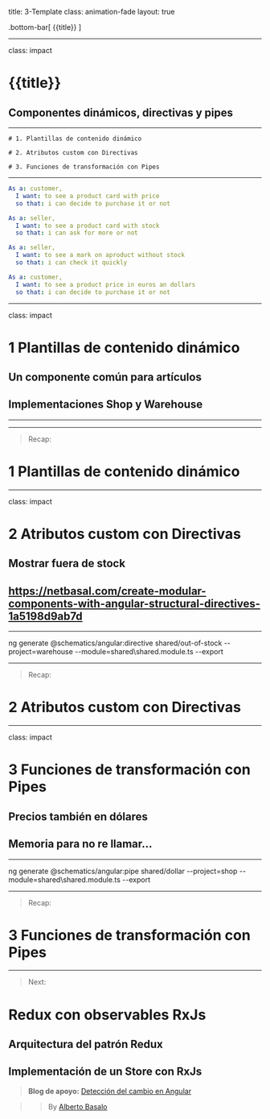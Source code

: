 title: 3-Template
class: animation-fade
layout: true

.bottom-bar[
{{title}}
]

---

class: impact

# {{title}}

## Componentes dinámicos, directivas y pipes

---

    # 1. Plantillas de contenido dinámico

    # 2. Atributos custom con Directivas

    # 3. Funciones de transformación con Pipes


---

```yaml
As a: customer,
  I want: to see a product card with price
  so that: i can decide to purchase it or not

As a: seller,
  I want: to see a product card with stock
  so that: i can ask for more or not

As a: seller,
  I want: to see a mark on aproduct without stock
  so that: i can check it quickly

As a: customer,
  I want: to see a product price in euros an dollars
  so that: i can decide to purchase it or not
```

---

class: impact

# 1 Plantillas de contenido dinámico

## Un componente común para artículos
## Implementaciones Shop y Warehouse

---


---

> Recap:

# 1 Plantillas de contenido dinámico

---

class: impact

# 2 Atributos custom con Directivas

## Mostrar fuera de stock
## https://netbasal.com/create-modular-components-with-angular-structural-directives-1a5198d9ab7d

---
ng generate @schematics/angular:directive shared/out-of-stock --project=warehouse --module=shared\shared.module.ts --export


---

> Recap:

# 2 Atributos custom con Directivas

---

class: impact

# 3 Funciones de transformación con Pipes

## Precios también en dólares
## Memoria para no re llamar...

---

ng generate @schematics/angular:pipe shared/dollar --project=shop --module=shared\shared.module.ts --export

---

> Recap:

# 3 Funciones de transformación con Pipes

---


> Next:

# Redux con observables RxJs

## Arquitectura del patrón Redux
## Implementación de un Store con RxJs


> **Blog de apoyo:** [Detección del cambio en Angular](https://academia-binaria.com/deteccion-del-cambio-en-Angular/)

> > By [Alberto Basalo](https://twitter.com/albertobasalo)
